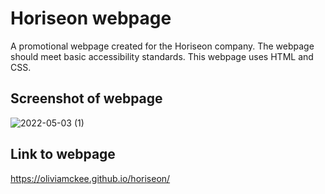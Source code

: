 # Horiseon webpage
A promotional webpage created for the Horiseon company. The webpage should meet basic accessibility standards. This webpage uses HTML and CSS. 

## Screenshot of webpage
![2022-05-03 (1)](https://user-images.githubusercontent.com/103315205/166625399-b3164b93-705e-4f47-bee5-70f9cf040ffa.png)

## Link to webpage
https://oliviamckee.github.io/horiseon/
